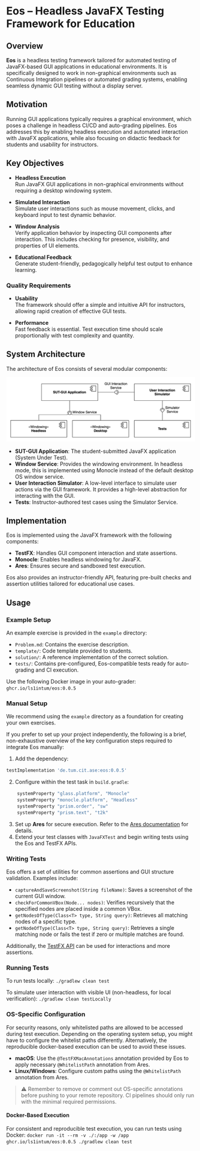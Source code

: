 # Eos – Headless JavaFX Testing Framework for Education

## Overview

**Eos** is a headless testing framework tailored for automated testing of JavaFX-based GUI applications in educational environments.
It is specifically designed to work in non-graphical environments such as Continuous Integration pipelines or automated grading systems, enabling seamless dynamic GUI testing without a display server.

## Motivation

Running GUI applications typically requires a graphical environment, which poses a challenge in headless CI/CD and auto-grading pipelines.
Eos addresses this by enabling headless execution and automated interaction with JavaFX applications, while also focusing on didactic feedback for students and usability for instructors.

## Key Objectives

- **Headless Execution**  
  Run JavaFX GUI applications in non-graphical environments without requiring a desktop windowing system.

- **Simulated Interaction**  
  Simulate user interactions such as mouse movement, clicks, and keyboard input to test dynamic behavior.

- **Window Analysis**  
  Verify application behavior by inspecting GUI components after interaction. This includes checking for presence, visibility, and properties of UI elements.

- **Educational Feedback**  
  Generate student-friendly, pedagogically helpful test output to enhance learning.

### Quality Requirements

- **Usability**  
  The framework should offer a simple and intuitive API for instructors, allowing rapid creation of effective GUI tests.

- **Performance**  
  Fast feedback is essential. Test execution time should scale proportionally with test complexity and quantity.

## System Architecture

The architecture of Eos consists of several modular components:

![System Architecture](system_architecture.drawio.svg "System Architecture")

- **SUT-GUI Application**: The student-submitted JavaFX application (System Under Test).
- **Window Service**: Provides the windowing environment. In headless mode, this is implemented using Monocle instead of the default desktop OS window service.
- **User Interaction Simulator**: A low-level interface to simulate user actions via the GUI framework. It provides a high-level abstraction for interacting with the GUI.
- **Tests**: Instructor-authored test cases using the Simulator Service.

## Implementation

Eos is implemented using the JavaFX framework with the following components:

- **TestFX**: Handles GUI component interaction and state assertions.
- **Monocle**: Enables headless windowing for JavaFX.
- **Ares**: Ensures secure and sandboxed test execution.

Eos also provides an instructor-friendly API, featuring pre-built checks and assertion utilities tailored for educational use cases.

## Usage

### Example Setup

An example exercise is provided in the `example` directory:

- `Problem.md`: Contains the exercise description.
- `template/`: Code template provided to students.
- `solution/`: A reference implementation of the correct solution.
- `tests/`: Contains pre-configured, Eos-compatible tests ready for auto-grading and CI execution.

Use the following Docker image in your auto-grader: `ghcr.io/ls1intum/eos:0.0.5`

### Manual Setup

We recommend using the `example` directory as a foundation for creating your own exercises.

If you prefer to set up your project independently, the following is a brief, non-exhaustive overview of the key configuration steps required to integrate Eos manually:

1. Add the dependency:

```groovy
testImplementation 'de.tum.cit.ase:eos:0.0.5'
```

2. Configure within the test task in `build.gradle`:
```groovy
    systemProperty "glass.platform", "Monocle"
    systemProperty "monocle.platform", "Headless"
    systemProperty "prism.order", "sw"
    systemProperty "prism.text", "t2k"
```

3. Set up **Ares** for secure execution. Refer to the [Ares documentation](https://github.com/ls1intum/Ares) for details.
4. Extend your test classes with `JavaFXTest` and begin writing tests using the Eos and TestFX APIs.

### Writing Tests

Eos offers a set of utilities for common assertions and GUI structure validation. Examples include:

- `captureAndSaveScreenshot(String fileName)`: Saves a screenshot of the current GUI window.
- `checkForCommonVBox(Node... nodes)`: Verifies recursively that the specified nodes are placed inside a common VBox.
- `getNodesOfType(Class<T> type, String query)`: Retrieves all matching nodes of a specific type.
- `getNodeOfType(Class<T> type, String query)`: Retrieves a single matching node or fails the test if zero or multiple matches are found.

Additionally, the [TestFX API](https://testfx.github.io/TestFX/docs/javadoc/) can be used for interactions and more assertions.

### Running Tests

To run tests locally: `./gradlew clean test`

To simulate user interaction with visible UI (non-headless, for local verification): `./gradlew clean testLocally`

### OS-Specific Configuration

For security reasons, only whitelisted paths are allowed to be accessed during test execution.
Depending on the operating system setup, you might have to configure the whitelist paths differently.
Alternatively, the reproducible docker-based execution can be used to avoid these issues.

- **macOS**: Use the `@TestFXMacAnnotations` annotation provided by Eos to apply necessary `@WhitelistPath` annotation from Ares.
- **Linux/Windows**: Configure custom paths using the `@WhitelistPath` annotation from Ares.

> ⚠️ Remember to remove or comment out OS-specific annotations before pushing to your remote repository. CI pipelines should only run with the minimal required permissions.

#### Docker-Based Execution
For consistent and reproducible test execution, you can run tests using Docker: `docker run -it --rm -v ./:/app -w /app ghcr.io/ls1intum/eos:0.0.5 ./gradlew clean test`

